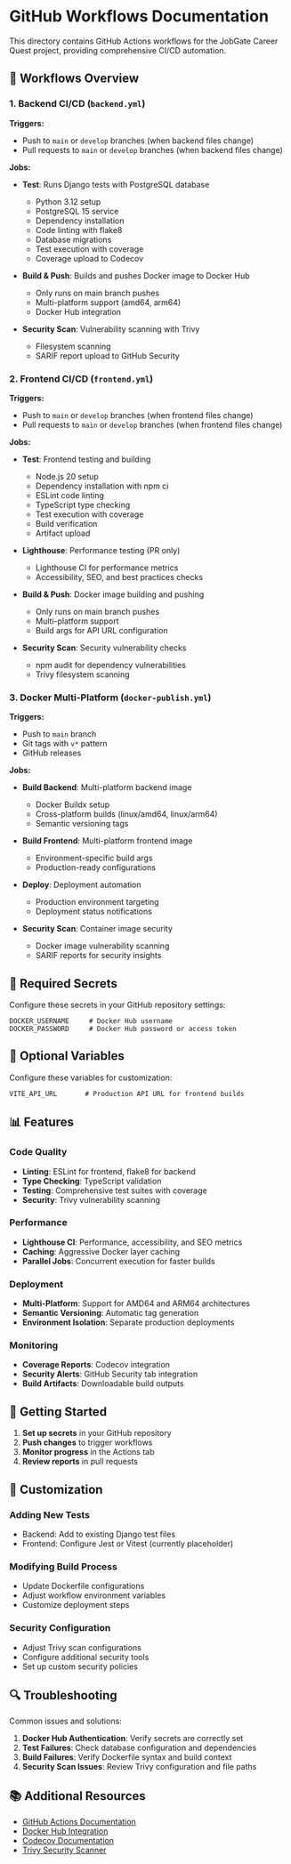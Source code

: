 # GitHub Workflows Documentation

This directory contains GitHub Actions workflows for the JobGate Career Quest project, providing comprehensive CI/CD automation.

## 🔄 Workflows Overview

### 1. Backend CI/CD (`backend.yml`)

**Triggers:**
- Push to `main` or `develop` branches (when backend files change)
- Pull requests to `main` or `develop` branches (when backend files change)

**Jobs:**
- **Test**: Runs Django tests with PostgreSQL database
  - Python 3.12 setup
  - PostgreSQL 15 service
  - Dependency installation
  - Code linting with flake8
  - Database migrations
  - Test execution with coverage
  - Coverage upload to Codecov

- **Build & Push**: Builds and pushes Docker image to Docker Hub
  - Only runs on main branch pushes
  - Multi-platform support (amd64, arm64)
  - Docker Hub integration

- **Security Scan**: Vulnerability scanning with Trivy
  - Filesystem scanning
  - SARIF report upload to GitHub Security

### 2. Frontend CI/CD (`frontend.yml`)

**Triggers:**
- Push to `main` or `develop` branches (when frontend files change)
- Pull requests to `main` or `develop` branches (when frontend files change)

**Jobs:**
- **Test**: Frontend testing and building
  - Node.js 20 setup
  - Dependency installation with npm ci
  - ESLint code linting
  - TypeScript type checking
  - Test execution with coverage
  - Build verification
  - Artifact upload

- **Lighthouse**: Performance testing (PR only)
  - Lighthouse CI for performance metrics
  - Accessibility, SEO, and best practices checks

- **Build & Push**: Docker image building and pushing
  - Only runs on main branch pushes
  - Multi-platform support
  - Build args for API URL configuration

- **Security Scan**: Security vulnerability checks
  - npm audit for dependency vulnerabilities
  - Trivy filesystem scanning

### 3. Docker Multi-Platform (`docker-publish.yml`)

**Triggers:**
- Push to `main` branch
- Git tags with `v*` pattern
- GitHub releases

**Jobs:**
- **Build Backend**: Multi-platform backend image
  - Docker Buildx setup
  - Cross-platform builds (linux/amd64, linux/arm64)
  - Semantic versioning tags

- **Build Frontend**: Multi-platform frontend image
  - Environment-specific build args
  - Production-ready configurations

- **Deploy**: Deployment automation
  - Production environment targeting
  - Deployment status notifications

- **Security Scan**: Container image security
  - Docker image vulnerability scanning
  - SARIF reports for security insights

## 🔐 Required Secrets

Configure these secrets in your GitHub repository settings:

```
DOCKER_USERNAME     # Docker Hub username
DOCKER_PASSWORD     # Docker Hub password or access token
```

## 🔧 Optional Variables

Configure these variables for customization:

```
VITE_API_URL       # Production API URL for frontend builds
```

## 📊 Features

### Code Quality
- **Linting**: ESLint for frontend, flake8 for backend
- **Type Checking**: TypeScript validation
- **Testing**: Comprehensive test suites with coverage
- **Security**: Trivy vulnerability scanning

### Performance
- **Lighthouse CI**: Performance, accessibility, and SEO metrics
- **Caching**: Aggressive Docker layer caching
- **Parallel Jobs**: Concurrent execution for faster builds

### Deployment
- **Multi-Platform**: Support for AMD64 and ARM64 architectures
- **Semantic Versioning**: Automatic tag generation
- **Environment Isolation**: Separate production deployments

### Monitoring
- **Coverage Reports**: Codecov integration
- **Security Alerts**: GitHub Security tab integration
- **Build Artifacts**: Downloadable build outputs

## 🚀 Getting Started

1. **Set up secrets** in your GitHub repository
2. **Push changes** to trigger workflows
3. **Monitor progress** in the Actions tab
4. **Review reports** in pull requests

## 📝 Customization

### Adding New Tests
- Backend: Add to existing Django test files
- Frontend: Configure Jest or Vitest (currently placeholder)

### Modifying Build Process
- Update Dockerfile configurations
- Adjust workflow environment variables
- Customize deployment steps

### Security Configuration
- Adjust Trivy scan configurations
- Configure additional security tools
- Set up custom security policies

## 🔍 Troubleshooting

Common issues and solutions:

1. **Docker Hub Authentication**: Verify secrets are correctly set
2. **Test Failures**: Check database configuration and dependencies
3. **Build Failures**: Verify Dockerfile syntax and build context
4. **Security Scan Issues**: Review Trivy configuration and file paths

## 📚 Additional Resources

- [GitHub Actions Documentation](https://docs.github.com/en/actions)
- [Docker Hub Integration](https://docs.docker.com/ci-cd/github-actions/)
- [Codecov Documentation](https://docs.codecov.com/docs)
- [Trivy Security Scanner](https://aquasecurity.github.io/trivy/)
